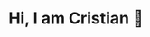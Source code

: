 <div align="center">
    <h1 font-family="'Times New Roman', Times, serif">Hi, I am Cristian 🦇</h1>
</div>
<img src="https://www.bwallpaperhd.com/wp-content/uploads/2018/09/GustavKlimt.jpg" alt="">

   
<!--
**CrisJeipy/CrisJeipy** is a ✨ _special_ ✨ repository because its `README.md` (this file) appears on your GitHub profile.

Here are some ideas to get you started:

- 🔭 I’m currently working on ...
- 🌱 I’m currently learning ...
- 👯 I’m looking to collaborate on ...
- 🤔 I’m looking for help with ...
- 💬 Ask me about ...
- 📫 How to reach me: ...
- 😄 Pronouns: ...
- ⚡ Fun fact: ...
-->
